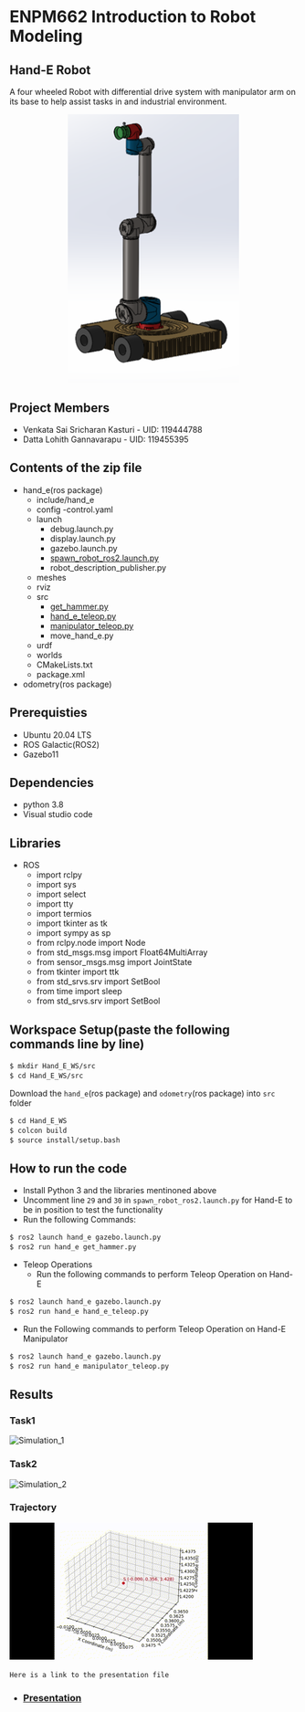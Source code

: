 # ENPM662 Introduction to Robot Modeling
## Hand-E Robot  
A four wheeled Robot with differential drive system with manipulator arm on its base to help assist tasks in and industrial environment.  

<p align="center">
  <img src="hand_e.png" alt="Hand-E Robot" width="300"/>
</p>

## Project Members
- Venkata Sai Sricharan Kasturi - UID: 119444788
- Datta Lohith Gannavarapu - UID: 119455395

## Contents of the zip file

- hand_e(ros package)
  - include/hand_e
  - config
    -control.yaml
  - launch
    - debug.launch.py
    - display.launch.py
    - gazebo.launch.py
    - [spawn_robot_ros2.launch.py](hand_e/launch/spawn_robot_ros2.launch.py)
    - robot_description_publisher.py
  - meshes
  - rviz
  - src
    - [get_hammer.py](hand_e/src/get_hammer.py)
    - [hand_e_teleop.py](hand_e/src/hand_e_teleop.py)
    - [manipulator_teleop.py](hand_e/src/manipulator_teleop.py)
    - move_hand_e.py
  - urdf
  - worlds
  - CMakeLists.txt
  - package.xml
- odometry(ros package)

## Prerequisties
- Ubuntu 20.04 LTS
- ROS Galactic(ROS2)
- Gazebo11

## Dependencies
- python 3.8
- Visual studio code

## Libraries
- ROS
  - import rclpy
  - import sys
  - import select
  - import tty
  - import termios
  - import tkinter as tk
  - import sympy as sp
  - from rclpy.node import Node
  - from std_msgs.msg import Float64MultiArray
  - from sensor_msgs.msg import JointState
  - from tkinter import ttk
  - from std_srvs.srv import SetBool
  - from time import sleep
  - from std_srvs.srv import SetBool

## Workspace Setup(paste the following commands line by line)
```bash
$ mkdir Hand_E_WS/src
$ cd Hand_E_WS/src
```
Download the `hand_e`(ros package) and `odometry`(ros package) into `src` folder
```bash
$ cd Hand_E_WS
$ colcon build
$ source install/setup.bash
```

## How to run the code

- Install Python 3 and the libraries mentinoned above
- Uncomment line `29` and `30` in `spawn_robot_ros2.launch.py` for Hand-E to be in position to test the functionality
- Run the following Commands:    
```bash
$ ros2 launch hand_e gazebo.launch.py
$ ros2 run hand_e get_hammer.py 
```
- Teleop Operations
  - Run the following commands to perform Teleop Operation on Hand-E
```bash
$ ros2 launch hand_e gazebo.launch.py
$ ros2 run hand_e hand_e_teleop.py 
```
  - Run the Following commands to perform Teleop Operation on Hand-E Manipulator
```bash
$ ros2 launch hand_e gazebo.launch.py
$ ros2 run hand_e manipulator_teleop.py 
```

## Results
### Task1 

![Simulation_1](simulation_1.gif) 

### Task2 
![Simulation_2](simulation_2.gif) 

### Trajectory 
![Trajectory](Trajectory.gif) 


`Here is a link to the presentation file`

- ### [Presentation](https://docs.google.com/presentation/d/1l9m1tySNcwTaT_k3cQalH2BOrhLDektQ/edit?usp=drive_link&ouid=104694076089026008591&rtpof=true&sd=true)

